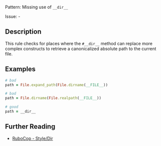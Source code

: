 Pattern: Missing use of `__dir__`

Issue: -

## Description

This rule checks for places where the `#__dir__` method can replace more
complex constructs to retrieve a canonicalized absolute path to the
current file.

## Examples

```ruby
# bad
path = File.expand_path(File.dirname(__FILE__))

# bad
path = File.dirname(File.realpath(__FILE__))

# good
path = __dir__
```

## Further Reading

* [RuboCop - Style/Dir](https://docs.rubocop.org/rubocop/cops_style.html#styledir)
